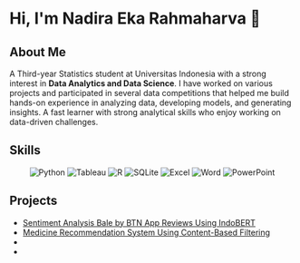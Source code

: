 # Hi, I'm Nadira Eka Rahmaharva 👋 

## About Me

A Third-year Statistics student at Universitas Indonesia with a strong interest in **Data Analytics and Data Science**. I have worked on various projects and participated in several data competitions that helped me build hands-on experience in analyzing data, developing models, and generating insights. A fast learner with strong analytical skills who enjoy working on data-driven challenges.

## Skills

<p align="center">
  <img src="https://img.shields.io/badge/Python-FFD43B?style=for-the-badge&logo=python&logoColor=blue" alt="Python">
  <img src="https://img.shields.io/badge/Tableau-E97627?style=for-the-badge&logo=Tableau&logoColor=white" alt="Tableau">
  <img src="https://img.shields.io/badge/R-276DC3?style=for-the-badge&logo=r&logoColor=white" alt="R">
  <img src="https://img.shields.io/badge/-SQLite-003B57?style=for-the-badge&logo=sqlite&logoColor=white" alt="SQLite">
  <img src="https://img.shields.io/badge/Excel-217346?style=for-the-badge&logo=microsoft-excel&logoColor=white" alt="Excel">
  <img src="https://img.shields.io/badge/Word-2B579A?style=for-the-badge&logo=microsoft-word&logoColor=white" alt="Word">
  <img src="https://img.shields.io/badge/PowerPoint-B7472A?style=for-the-badge&logo=microsoft-powerpoint&logoColor=white" alt="PowerPoint">
</p>

## Projects
- [Sentiment Analysis Bale by BTN App Reviews Using IndoBERT](https://github.com/nadiraeka/Sentiment-Analysis-Bale-by-BTN)
- [Medicine Recommendation System Using Content-Based Filtering](https://github.com/nadiraeka/Medicine-Recommendation-System)
- []()
- []()
